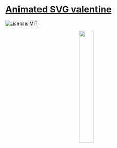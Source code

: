 # [Animated SVG valentine](https://timur345.github.io/Valentine/)
[![License: MIT](https://img.shields.io/badge/License-MIT-yellow.svg)](https://github.com/Timur345/Valentine/blob/master/LICENSE)
<p align="center">
  <img src="https://github.com/Timur345/Valentine/blob/master/favicon.svg" width="30%" height="auto" align="center" />
</p>


